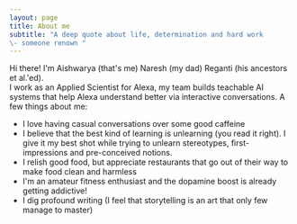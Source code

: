 ```yaml
---
layout: page
title: About me
subtitle: "A deep quote about life, determination and hard work
\- someone renown "
---
```


Hi there! I'm Aishwarya (that's me) Naresh (my dad) Reganti (his ancestors et al.'ed). <br/>
I work as an Applied Scientist for Alexa, my team builds teachable AI systems 
that help Alexa understand better via interactive conversations. A few things about me:

- I love having casual conversations over some good caffeine
- I believe that the best kind of learning is unlearning (you read it right). I give it my best shot while trying to unlearn stereotypes, first-impressions and pre-conceived notions.
- I relish good food, but appreciate restaurants that go out of their way to make food clean and harmless
- I'm an amateur fitness enthusiast and the dopamine boost is already getting addictive!
- I dig profound writing (I feel that storytelling is an art that only few manage to master)



